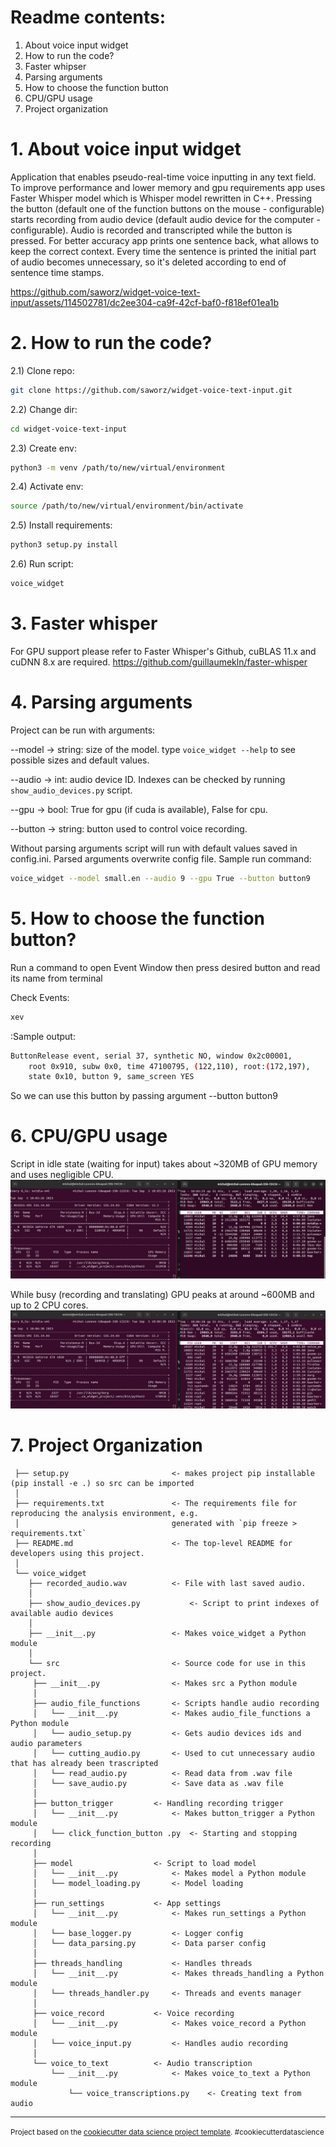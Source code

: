 Readme contents:
====================
1) About voice input widget
2) How to run the code?
3) Faster whipser
4) Parsing arguments
5) How to choose the function button
6) CPU/GPU usage
7) Project organization


1\. About voice input widget
====================

Application that enables pseudo-real-time voice inputting in any text field. To improve performance and lower memory and gpu requirements app uses Faster Whisper model which is Whisper model rewritten in C++. Pressing the button (default one of the function buttons on the mouse - configurable) starts recording from audio device (default audio device for the computer - configurable). Audio is recorded and transcripted while the button is pressed. For better accuracy app prints one sentence back, what allows to keep the correct context. Every time the sentence is printed the initial part of audio becomes unnecessary, so it's deleted according to end of sentence time stamps.


https://github.com/saworz/widget-voice-text-input/assets/114502781/dc2ee304-ca9f-42cf-baf0-f818ef01ea1b


2\. How to run the code?
====================

2.1) Clone repo: 
```bash
git clone https://github.com/saworz/widget-voice-text-input.git
```

2.2) Change dir: 
```bash
cd widget-voice-text-input
```

2.3) Create env: 
```bash
python3 -m venv /path/to/new/virtual/environment
```

2.4) Activate env: 
```bash
source /path/to/new/virtual/environment/bin/activate
```

2.5) Install requirements: 
```bash
python3 setup.py install
```

2.6) Run script: 
```bash
voice_widget
```

3\. Faster whisper
====================
For GPU support please refer to Faster Whisper's Github, cuBLAS 11.x and cuDNN 8.x are required.
https://github.com/guillaumekln/faster-whisper


4\. Parsing arguments
====================

Project can be run with arguments:

--model -> string: size of the model. type `voice_widget --help` to see possible sizes and default values.

--audio -> int: audio device ID. Indexes can be checked by running `show_audio_devices.py` script.

--gpu -> bool: True for gpu (if cuda is available), False for cpu.

--button -> string: button used to control voice recording.

Without parsing arguments script will run with default values saved in config.ini. Parsed arguments overwrite config file.
Sample run command: 
```bash
voice_widget --model small.en --audio 9 --gpu True --button button9
```


5\. How to choose the function button?
====================

Run a command to open Event Window then press desired button and read its name from terminal

Check Events: 
```bash
xev
```

:Sample output: 
```bash
ButtonRelease event, serial 37, synthetic NO, window 0x2c00001,
    root 0x910, subw 0x0, time 47100795, (122,110), root:(172,197),
    state 0x10, button 9, same_screen YES
```

So we can use this button by passing argument --button button9


6\. CPU/GPU usage
====================

Script in idle state (waiting for input) takes about ~320MB of GPU memory and uses negligible CPU. 
![img.png](idle_gpu_cpu_usage.png)

While busy (recording and translating) GPU peaks at around ~600MB and up to 2 CPU cores.
![img.png](busy_gpu_cpu_usage.png)

7\. Project Organization
====================

     ├── setup.py           			<- makes project pip installable (pip install -e .) so src can be imported
     │
     ├── requirements.txt   			<- The requirements file for reproducing the analysis environment, e.g.
     │              	           		generated with `pip freeze > requirements.txt`
     ├── README.md          			<- The top-level README for developers using this project.
     │
     └── voice_widget
        ├── recorded_audio.wav			<- File with last saved audio.
        │
        ├── show_audio_devices.py 			<- Script to print indexes of available audio devices
        │
        ├── __init__.py    				<- Makes voice_widget a Python module
        │
        └── src                			<- Source code for use in this project.
	   	 ├── __init__.py    			<- Makes src a Python module
	   	 │
	   	 ├── audio_file_functions		<- Scripts handle audio recording
	   	 │   └── __init__.py    		<- Makes audio_file_functions a Python module
	   	 │   └── audio_setup.py			<- Gets audio devices ids and audio parameters
	   	 │   └── cutting_audio.py		<- Used to cut unnecessary audio that has already been trascripted
	   	 │   └── read_audio.py			<- Read data from .wav file
	   	 │   └── save_audio.py			<- Save data as .wav file
	   	 │
	   	 ├── button_trigger			<- Handling recording trigger
	   	 │   └── __init__.py    		<- Makes button_trigger a Python module
	   	 │   └── click_function_button .py	<- Starting and stopping recording
	   	 │
	   	 ├── model        			<- Script to load model
	   	 │   └── __init__.py    		<- Makes model a Python module
	   	 │   └── model_loading.py		<- Model loading
	   	 │
	   	 ├── run_settings			<- App settings
	   	 │   └── __init__.py    		<- Makes run_settings a Python module
	   	 │   └── base_logger.py			<- Logger config
	   	 │   └── data_parsing.py		<- Data parser config
	   	 │
	   	 ├── threads_handling			<- Handles threads
	   	 │   └── __init__.py    		<- Makes threads_handling a Python module
	   	 │   └── threads_handler.py		<- Threads and events manager
	   	 │   	
	   	 ├── voice_record			<- Voice recording
	   	 │   └── __init__.py    		<- Makes voice_record a Python module
	   	 │   └── voice_input.py			<- Handles audio recording
	   	 │   	
	   	 └── voice_to_text			<- Audio transcription
	   	     └── __init__.py    		<- Makes voice_to_text a Python module
	       	     └── voice_transcriptions.py	<- Creating text from audio



--------

<p><small>Project based on the <a target="_blank" href="https://drivendata.github.io/cookiecutter-data-science/">cookiecutter data science project template</a>. #cookiecutterdatascience</small></p>
